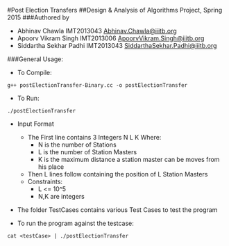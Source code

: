 #Post Election Transfers
##Design & Analysis of Algorithms Project, Spring 2015
###Authored by
- Abhinav Chawla         IMT2013043  Abhinav.Chawla@iiitb.org
- Apoorv Vikram Singh    IMT2013006  ApoorvVikram.Singh@iiitb.org
- Siddartha Sekhar Padhi IMT2013043  SiddarthaSekhar.Padhi@iiitb.org


###General Usage:
- To Compile:
```
g++ postElectionTransfer-Binary.cc -o postElectionTransfer
```

- To Run:
```
./postElectionTransfer
```
- Input Format
	* The First line contains 3 Integers N L K Where:
		* N is the number of Stations
		* L is the number of Station Masters
		* K is the maximum distance a station master can be moves from his place
	* Then L lines follow containing the position of L Station Masters
	* Constraints:
		* L <= 10^5
		* N,K are integers

- The folder TestCases contains various Test Cases to test the program
- To run the program against the testcase:
```
cat <testCase> | ./postElectionTransfer
```
